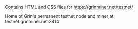 Contains HTML and CSS files for https://grinminer.net/testnet/

Home of Grin's permanent testnet node and miner at testnet.grinminer.net:3414

